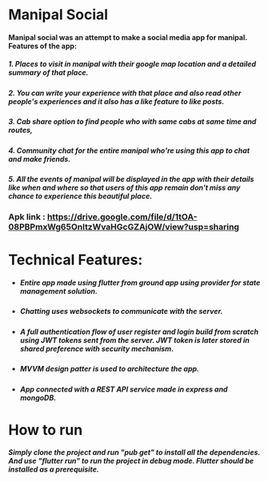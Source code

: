# Manipal Social 
#### Manipal social was an attempt to make a social media app for manipal. Features of the app:
##### 1. Places to visit in manipal with their google map location and a detailed summary of that place.
##### 2. You can write your experience with that place and also read other people's experiences and it also has a like feature to like posts.
##### 3. Cab share option to find people who with same cabs at same time and routes,
##### 4. Community chat for the entire manipal who're using this app to chat and make friends.
##### 5. All the events of manipal will be displayed in the app with their details like when and where so that users of this app remain don't miss any chance to experience this beautiful place.

### Apk link : https://drive.google.com/file/d/1tOA-08PBPmxWg65OnltzWvaHGcGZAjOW/view?usp=sharing

# Technical Features:
  - ##### Entire app made using flutter from ground app using provider for state management solution.
  - ##### Chatting uses websockets to communicate with the server. 
  - ##### A full authentication flow of user register and login build from scratch using JWT tokens sent from the server. JWT token is later stored in shared preference with security mechanism.
  - ##### MVVM design patter is used to architecture the app.
  - ##### App connected with a REST API service made in express and mongoDB. 
# How to run
##### Simply clone the project and run "pub get" to install all the dependencies. And use "flutter run" to run the project in debug mode. Flutter should be installed as a prerequisite.